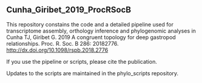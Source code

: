## Cunha_Giribet_2019_ProcRSocB

This repository constains the code and a detailed pipeline used for transcriptome assembly, orthology inference and phylogenomic analyses in Cunha TJ, Giribet G. 2019 A congruent topology for deep gastropod relationships. Proc. R. Soc. B 286: 20182776. http://dx.doi.org/10.1098/rspb.2018.2776

If you use the pipeline or scripts, please cite the publication.

Updates to the scripts are maintained in the phylo_scripts repository.
